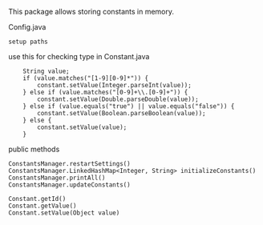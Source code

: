 This package allows storing constants in memory.


Config.java
    
    setup paths  
    
use this for checking type in Constant.java

        String value;
        if (value.matches("[1-9][0-9]*")) {
            constant.setValue(Integer.parseInt(value));
        } else if (value.matches("[0-9]+\\.[0-9]+")) {
            constant.setValue(Double.parseDouble(value));
        } else if (value.equals("true") || value.equals("false")) {
            constant.setValue(Boolean.parseBoolean(value));
        } else {
            constant.setValue(value);
        }
        
public methods

    ConstantsManager.restartSettings()
    ConstantsManager.LinkedHashMap<Integer, String> initializeConstants()
    ConstantsManager.printAll()
    ConstantsManager.updateConstants()
    
    Constant.getId()
    Constant.getValue()
    Constant.setValue(Object value)  
    